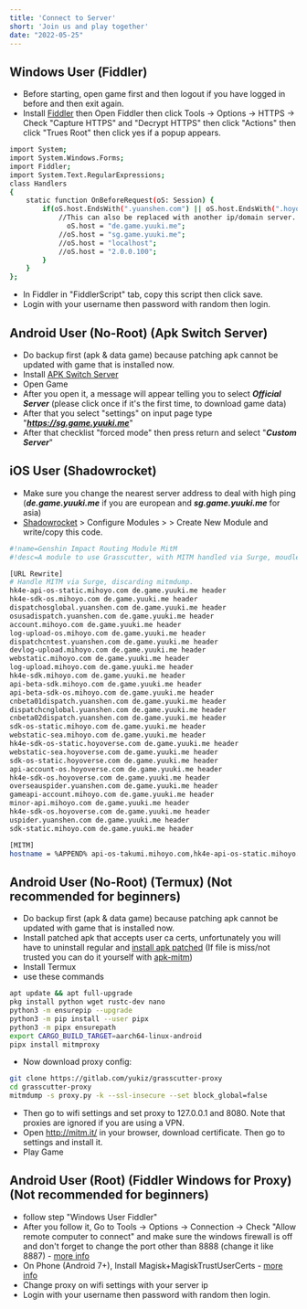 ```yaml
---
title: 'Connect to Server'
short: 'Join us and play together'
date: "2022-05-25"
---
```


## Windows User (Fiddler)
- Before starting, open game first and then logout if you have logged in before and then exit again.
- Install [Fiddler](https://file.yuuki.me/0:/Leak/FiddlerSetup.exe) then Open Fiddler then click Tools -> Options -> HTTPS -> Check "Capture HTTPS" and "Decrypt HTTPS" then click "Actions" then click "Trues Root" then click yes if a popup appears.
```sh
import System;
import System.Windows.Forms;
import Fiddler;
import System.Text.RegularExpressions;
class Handlers
{
    static function OnBeforeRequest(oS: Session) {
        if(oS.host.EndsWith(".yuanshen.com") || oS.host.EndsWith(".hoyoverse.com") || oS.host.EndsWith(".mihoyo.com")) {
            //This can also be replaced with another ip/domain server.
              oS.host = "de.game.yuuki.me";
            //oS.host = "sg.game.yuuki.me";
			//oS.host = "localhost";
            //oS.host = "2.0.0.100";
        }
    }
};
```
- In Fiddler in "FiddlerScript" tab, copy this script then click save.
- Login with your username then password with random then login.

## Android User (No-Root) (Apk Switch Server)
- Do backup first (apk & data game) because patching apk cannot be updated with game that is installed now.
- Install [APK Switch Server](https://github.com/577fkj/GenshinProxy/releases/download/releases/genshin-impact-lv0-lspatched.apk)
- Open Game
- After you open it, a message will appear telling you to select ***Official Server*** (please click once if it's the first time, to download game data) 
- After that you select "settings" on input page type "***https://sg.game.yuuki.me***" 
- After that checklist "forced mode" then press return and select "***Custom Server***"

## iOS User (Shadowrocket)
- Make sure you change the nearest server address to deal with high ping (***de.game.yuuki.me*** if you are european and ***sg.game.yuuki.me*** for asia)
- [Shadowrocket](https://apps.apple.com/id/app/shadowrocket/id932747118?l=id) > Configure Modules > > Create New Module and write/copy this code.
```sh
#!name=Genshin Impact Routing Module MitM
#!desc=A module to use Grasscutter, with MITM handled via Surge, moudle written by 𝐖𝐨𝐰.

[URL Rewrite]
# Handle MITM via Surge, discarding mitmdump.
hk4e-api-os-static.mihoyo.com de.game.yuuki.me header
hk4e-sdk-os.mihoyo.com de.game.yuuki.me header
dispatchosglobal.yuanshen.com de.game.yuuki.me header
osusadispatch.yuanshen.com de.game.yuuki.me header
account.mihoyo.com de.game.yuuki.me header
log-upload-os.mihoyo.com de.game.yuuki.me header
dispatchcntest.yuanshen.com de.game.yuuki.me header
devlog-upload.mihoyo.com de.game.yuuki.me header
webstatic.mihoyo.com de.game.yuuki.me header
log-upload.mihoyo.com de.game.yuuki.me header
hk4e-sdk.mihoyo.com de.game.yuuki.me header
api-beta-sdk.mihoyo.com de.game.yuuki.me header
api-beta-sdk-os.mihoyo.com de.game.yuuki.me header
cnbeta01dispatch.yuanshen.com de.game.yuuki.me header
dispatchcnglobal.yuanshen.com de.game.yuuki.me header
cnbeta02dispatch.yuanshen.com de.game.yuuki.me header
sdk-os-static.mihoyo.com de.game.yuuki.me header
webstatic-sea.mihoyo.com de.game.yuuki.me header
hk4e-sdk-os-static.hoyoverse.com de.game.yuuki.me header
webstatic-sea.hoyoverse.com de.game.yuuki.me header
sdk-os-static.hoyoverse.com de.game.yuuki.me header
api-account-os.hoyoverse.com de.game.yuuki.me header
hk4e-sdk-os.hoyoverse.com de.game.yuuki.me header
overseauspider.yuanshen.com de.game.yuuki.me header
gameapi-account.mihoyo.com de.game.yuuki.me header
minor-api.mihoyo.com de.game.yuuki.me header
hk4e-sdk-os.hoyoverse.com de.game.yuuki.me header
uspider.yuanshen.com de.game.yuuki.me header
sdk-static.mihoyo.com de.game.yuuki.me header

[MITM]
hostname = %APPEND% api-os-takumi.mihoyo.com,hk4e-api-os-static.mihoyo.com,hk4e-sdk-os.mihoyo.com,dispatchosglobal.yuanshen.com,osusadispatch.yuanshen.com,account.mihoyo.com,log-upload-os.mihoyo.com,dispatchcntest.yuanshen.com,devlog-upload.mihoyo.com,webstatic.mihoyo.com,log-upload.mihoyo.com,hk4e-sdk.mihoyo.com,api-beta-sdk.mihoyo.com,api-beta-sdk-os.mihoyo.com,cnbeta01dispatch.yuanshen.com,dispatchcnglobal.yuanshen.com,cnbeta02dispatch.yuanshen.com,sdk-os-static.mihoyo.com,webstatic-sea.mihoyo.com,hk4e-sdk-os-static.hoyoverse.com,webstatic-sea.hoyoverse.com,sdk-os-static.hoyoverse.com,api-account-os.hoyoverse.com,hk4e-sdk-os.hoyoverse.com,overseauspider.yuanshen.com,gameapi-account.mihoyo.com,minor-api.mihoyo.com,public-data-api.mihoyo.com,uspider.yuanshen.com,sdk-static.mihoyo.com, de.game.yuuki.me
```
## Android User (No-Root) (Termux) (Not recommended for beginners)
- Do backup first (apk & data game) because patching apk cannot be updated with game that is installed now.
- Install patched apk that accepts user ca certs, unfortunately you will have to uninstall regular and [install apk patched](https://file.yuuki.me/0:/Leak/uc-patched.apk) (If file is miss/not trusted you can do it yourself with [apk-mitm](https://github.com/shroudedcode/apk-mitm))
- Install Termux
- use these commands
```sh
apt update && apt full-upgrade
pkg install python wget rustc-dev nano
python3 -m ensurepip --upgrade
python3 -m pip install --user pipx
python3 -m pipx ensurepath
export CARGO_BUILD_TARGET=aarch64-linux-android
pipx install mitmproxy
```
- Now download proxy config: 
```sh
git clone https://gitlab.com/yukiz/grasscutter-proxy
cd grasscutter-proxy
mitmdump -s proxy.py -k --ssl-insecure --set block_global=false
```
- Then go to wifi settings and set proxy to 127.0.0.1 and 8080. Note that proxies are ignored if you are using a VPN.
- Open http://mitm.it/ in your browser, download certificate. Then go to settings and install it.
- Play Game

## Android User (Root) (Fiddler Windows for Proxy) (Not recommended for beginners)
- follow step "Windows User Fiddler"
- After you follow it, Go to Tools -> Options -> Connection -> Check "Allow remote computer to connect" and make sure the windows firewall is off and don't forget to change the port other than 8888 (change it like 8887) - [more info](https://www.telerik.com/blogs/how-to-capture-android-traffic-with-fiddler)
- On Phone (Android 7+), Install Magisk+MagiskTrustUserCerts - [more info](https://platinmods.com/threads/intercepting-https-traffic-from-apps-on-android-7-and-above-root.131373/)
- Change proxy on wifi settings with your server ip
- Login with your username then password with random then login.